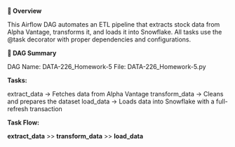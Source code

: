**📘 Overview**

This Airflow DAG automates an ETL pipeline that extracts stock data from Alpha Vantage, transforms it, and loads it into Snowflake.
All tasks use the @task decorator with proper dependencies and configurations.

**🧱 DAG Summary**

DAG Name: DATA-226_Homework-5
File: DATA-226_Homework-5.py

**Tasks:**

extract_data → Fetches data from Alpha Vantage
transform_data → Cleans and prepares the dataset
load_data → Loads data into Snowflake with a full-refresh transaction

**Task Flow:**

**extract_data**  >>  **transform_data**  >>  **load_data**


